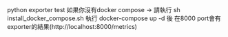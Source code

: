 python exporter test
如果你沒有docker compose -> 請執行 sh install_docker_compose.sh
執行 docker-compose up -d 後 在8000 port會有exporter的結果(http://localhost:8000/metrics)

